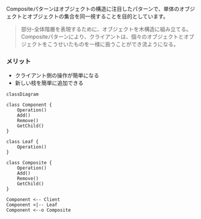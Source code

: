 Compositeパターンはオブジェクトの構造に注目したパターンで、単体のオブジェクトとオブジェクトの集合を同一視することを目的としています。
> 部分-全体階層を表現するために、オブジェクトを木構造に組み立てる。Compositeパターンにより、クライアントは、個々のオブジェクトとオブジェクトをこうせいたものを一様に扱うことができ流ようになる。

### メリット
- クライアント側の操作が簡単になる
- 新しい枝を簡単に追加できる


```mermaid
classDiagram

class Component {
    Operation()
    Add()
    Remove()
    GetChild()
}

class Leaf {
    Operation()
}

class Composite {
    Operation()
    Add()
    Remove()
    GetChild()
}

Component <-- Client
Component <|-- Leaf
Component <--o Composite

```

